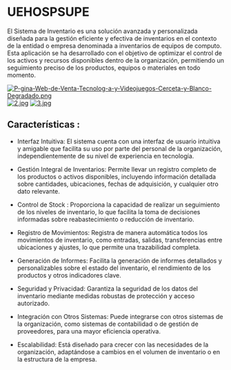 # UEHOSPSUPE
El Sistema de Inventario es una solución avanzada y personalizada diseñada para la gestión eficiente y efectiva de inventarios en el contexto de la entidad o empresa denominada a inventarios de equipos de computo. 
Esta aplicación se ha desarrollado con el objetivo de optimizar el control de los activos y recursos disponibles dentro de la organización, permitiendo un seguimiento preciso de los productos, equipos o materiales en todo momento.

[![P-gina-Web-de-Venta-Tecnolog-a-y-Videojuegos-Cerceta-y-Blanco-Degradado.png](https://i.postimg.cc/cLYjpnCM/P-gina-Web-de-Venta-Tecnolog-a-y-Videojuegos-Cerceta-y-Blanco-Degradado.png)](https://postimg.cc/SnSD8jWJ)
[![2.jpg](https://i.postimg.cc/C5BcHkyn/2.jpg)](https://postimg.cc/y3Kh7J87)
[![3.jpg](https://i.postimg.cc/XYQDWVgJ/3.jpg)](https://postimg.cc/5XQmqWTd)

## Características :

* Interfaz Intuitiva: El sistema cuenta con una interfaz de usuario intuitiva y amigable que facilita su uso por parte del personal de la organización, independientemente de su nivel de experiencia en tecnología.

* Gestión Integral de Inventarios: Permite llevar un registro completo de los productos o activos disponibles, incluyendo información detallada sobre cantidades, ubicaciones, fechas de adquisición, y cualquier otro dato relevante.

* Control de Stock : Proporciona la capacidad de realizar un seguimiento de los niveles de inventario, lo que facilita la toma de decisiones informadas sobre reabastecimiento o reducción de inventario.

* Registro de Movimientos: Registra de manera automática todos los movimientos de inventario, como entradas, salidas, transferencias entre ubicaciones y ajustes, lo que permite una trazabilidad completa.

* Generación de Informes: Facilita la generación de informes detallados y personalizables sobre el estado del inventario, el rendimiento de los productos y otros indicadores clave.

* Seguridad y Privacidad: Garantiza la seguridad de los datos del inventario mediante medidas robustas de protección y acceso autorizado.

* Integración con Otros Sistemas: Puede integrarse con otros sistemas de la organización, como sistemas de contabilidad o de gestión de proveedores, para una mayor eficiencia operativa.

* Escalabilidad: Está diseñado para crecer con las necesidades de la organización, adaptándose a cambios en el volumen de inventario o en la estructura de la empresa.



